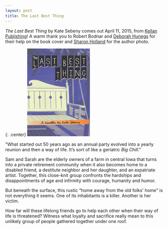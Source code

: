 ```yaml
---
layout: post
title: The Last Best Thing
---
```


*The Last Best Thing*  by Kate Sebeny comes out April 11, 2015, from [Kellan Publishing](http://kellanpublishing.com/index.php/authors/kate-sebeny/)!  A warm thank you to Robert Bodnar and [Deborah Hunegs](https://www.etsy.com/shop/SirGunnisonsFarm) for their help on the book cover and [Sharon Holland](http://sharonhollanddesigns.com/) for the author photo.

{: .center}
[![The Last Best Thing](https://raw.githubusercontent.com/KateSebeny/katesebeny.github.io/master/images/TheLastBestThing/TheLastBestThingFrontCover.jpg "The Last Best Thing")](http://kellanpublishing.com/index.php/authors/kate-sebeny/)

"What started out 50 years ago as an annual party evolved into a yearly reunion and then a way of life. It’s sort of like a geriatric *Big Chill*."

Sam and Sarah are the elderly owners of a farm in central Iowa that turns into a private retirement community when it also becomes home to a disabled friend, a destitute neighbor and her daughter, and an expatriate artist. Together, this close-knit group confronts the hardships and disappointments of age and infirmity with courage, humanity and humor.

But beneath the surface, this rustic “home away from the old folks’ home” is not everything it seems. One of its inhabitants is a killer. Another is her victim.

How far will these lifelong friends go to help each other when their way of life is threatened? Witness what loyalty and sacrifice really mean to this unlikely group of people gathered together under one roof.
